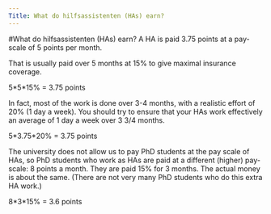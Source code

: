 ```yaml
---
Title: What do hilfsassistenten (HAs) earn?
---
```

#What do hilfsassistenten (HAs) earn?
A HA is paid 3.75 points at a pay-scale of 5 points per month.

That is usually paid over 5 months at 15% to give maximal insurance coverage.

5\*5\*15% = 3.75 points

In fact, most of the work is done over 3-4 months, with a realistic effort of 20% (1 day a week).  You should try to ensure that your HAs work effectively an average of 1 day a week over 3 3/4 months.

5\*3.75\*20% = 3.75 points

The university does not allow us to pay PhD students at the pay scale of HAs, so PhD students who work as HAs are paid at a different (higher) pay-scale: 8 points a month.  They are paid 15% for 3 months.  The actual money is about the same.  (There are not very many PhD students who do this extra HA work.)

8\*3\*15% = 3.6 points
